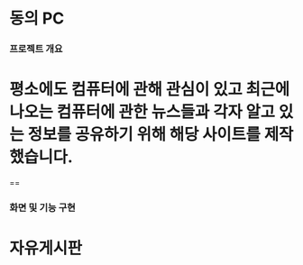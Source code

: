 동의 PC
==
### 프로젝트 개요
# 평소에도 컴퓨터에 관해 관심이 있고 최근에 나오는 컴퓨터에 관한 뉴스들과     각자 알고 있는 정보를 공유하기 위해 해당 사이트를 제작했습니다.

==
### 화면 및 기능 구현
# 자유게시판
